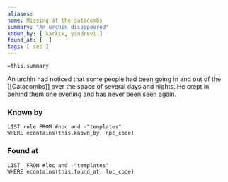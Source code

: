 ```yaml
---
aliases: 
name: Missing at the catacombs
summary: "An urchin disappeared"
known_by: [ karkix, yindrevi ]
found_at: [  ]
tags: [ sec ]
---
```

`=this.summary`

An urchin had noticed that some people had been going in and out of the [[Catacombs]] over the space of several days and nights.  He crept in behind them one evening and has never been seen again.

### Known by
```dataview
LIST role FROM #npc and -"templates"
WHERE econtains(this.known_by, npc_code)
```

### Found at
```dataview
LIST  FROM #loc and -"templates"
WHERE econtains(this.found_at, loc_code)
```
